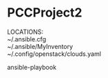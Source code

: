 # PCCProject2

LOCATIONS:  
~/.ansible.cfg  
~/.ansible/MyInventory  
~/.config/openstack/clouds.yaml  

ansible-playbook <playbook name>  
